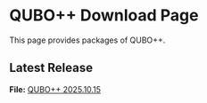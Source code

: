 # QUBO++ Download Page

This page provides packages of QUBO++.

## Latest Release

**File:** [QUBO++ 2025.10.15](https://github.com/nakanocs/qbpp/releases/tag/2025.10.15)
